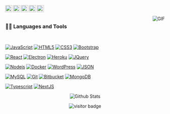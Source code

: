 
<a href="https://twitter.com/dhanani_brijesh">
  <img align="left" alt="Brijesh Dhanani | Twitter" width="22px"
    src="https://cdn.jsdelivr.net/npm/simple-icons@v3/icons/twitter.svg" />
</a>
<a href="https://www.linkedin.com/in/brijesh-dhanani-8a2061141">
  <img align="left" alt="Brijesh Dhanani" width="22px"
    src="https://cdn.jsdelivr.net/npm/simple-icons@v3/icons/linkedin.svg" />
</a>
<a href="https://www.facebook.com/people/Brijesh-Dhanani/100010798357963">
  <img align="left" alt="Brijesh Dhanani" width="22px"
    src="https://cdn.jsdelivr.net/npm/simple-icons@v3/icons/facebook.svg" />
</a>
<a href="https://www.instagram.com/singer_brijesh_dhanani">
  <img align="left" alt="Brijesh Dhanani" width="22px"
    src="https://cdn.jsdelivr.net/npm/simple-icons@v3/icons/instagram.svg" />
</a>
<a href="https://youtu.be/X_zgw9GojSc">
  <img align="left" alt="Brijesh Dhanani" width="22px"
    src="https://cdn.jsdelivr.net/npm/simple-icons@v3/icons/youtube.svg" />
</a>

<br />
<br />

<img align="right" alt="GIF" src="https://media.giphy.com/media/836HiJc7pgzy8iNXCn/giphy.gif" />

### 👨‍💻 Languages and Tools

<br />

[![JavaScript](https://img.shields.io/badge/-JavaScript-black?style=flat&logo=javascript&link=)]()
[![HTML5](https://img.shields.io/badge/-HTML5-E34F26?style=flat&logo=html5&logoColor=white&link=)]()
[![CSS3](https://img.shields.io/badge/-CSS3-1572B6?style=flat&logo=css3&link=)]()
[![Bootstrap](https://img.shields.io/badge/-Bootstrap-563D7C?style=flat&logo=bootstrap&link=)]()

[![React](https://img.shields.io/badge/-React-black?style=flat&logo=react&link=)]()
[![Electron](https://img.shields.io/badge/-Electron-gray?style=flat&logo=electron&link=)]()
[![Heroku](https://img.shields.io/badge/-Heroku-gray?style=flat&logo=heroku&link=)]()
[![JQuery](https://img.shields.io/badge/-JQuery-blue?style=flat&logo=jquery&link=)]()

[![Nodejs](https://img.shields.io/badge/-Nodejs-green?style=flat&logo=Node.js&link=)]()
[![Docker](https://img.shields.io/badge/-Docker-black?style=flat&logo=docker&link=)]()
[![WordPress](https://img.shields.io/badge/-WordPress-blue?style=flat&logo=wordpress&link=)]()
[![JSON](https://img.shields.io/badge/-json-02569B?style=flat&logo=json&link=)]()

[![MySQL](https://img.shields.io/badge/-MySQL-black?style=flat&logo=mysql&link=)]()
[![Git](https://img.shields.io/badge/-Git-black?style=flat&logo=git&link=)]()
[![Bitbucket](https://img.shields.io/badge/-Bitbucket-blue?style=flat&logo=bitbucket&link=)]()
[![MongoDB](https://img.shields.io/badge/-MongoDB-FCA121?style=flat&logo=mongodb&link=)]()

[![Typescript](https://img.shields.io/badge/-TypeScript-white?style=flat&logo=typescript&link=)]()
[![NextJS](https://img.shields.io/badge/-NextJS-black?style=flat&logo=nextjs&link=)]()

<p align='center'>
  <img align="center"
    src="https://github-readme-stats.vercel.app/api?username=brdhanani&show_icons=true&title_color=fff&icon_color=79ff97&text_color=efefef&bg_color=24292e"
    alt="Github Stats">
</p>

<p align='center'>
  <img src="" alt="visitor badge" />
</p>
